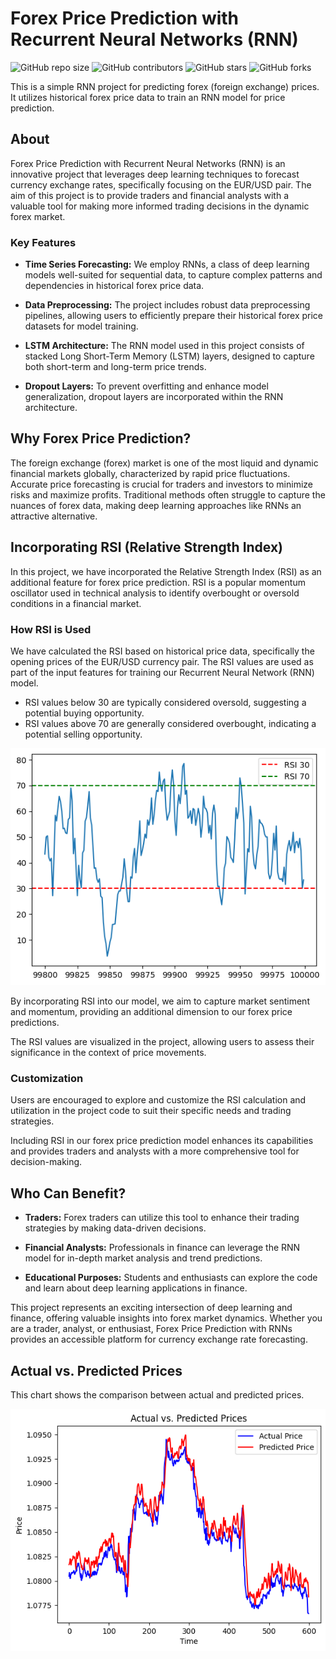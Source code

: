 # Forex Price Prediction with Recurrent Neural Networks (RNN)

![GitHub repo size](https://img.shields.io/github/repo-size/alimirash/RNN_Forex_Price_Prediction)
![GitHub contributors](https://img.shields.io/github/contributors/alimirash/RNN_Forex_Price_Prediction)
![GitHub stars](https://img.shields.io/github/stars/alimirash/RNN_Forex_Price_Prediction?style=social)
![GitHub forks](https://img.shields.io/github/forks/alimirash/RNN_Forex_Price_Prediction?style=social)

This is a simple RNN project for predicting forex (foreign exchange) prices. It utilizes historical forex price data to train an RNN model for price prediction.


## About
Forex Price Prediction with Recurrent Neural Networks (RNN) is an innovative project that leverages deep learning techniques to forecast currency exchange rates, specifically focusing on the EUR/USD pair. The aim of this project is to provide traders and financial analysts with a valuable tool for making more informed trading decisions in the dynamic forex market.

### Key Features

- **Time Series Forecasting:** We employ RNNs, a class of deep learning models well-suited for sequential data, to capture complex patterns and dependencies in historical forex price data.

- **Data Preprocessing:** The project includes robust data preprocessing pipelines, allowing users to efficiently prepare their historical forex price datasets for model training.

- **LSTM Architecture:** The RNN model used in this project consists of stacked Long Short-Term Memory (LSTM) layers, designed to capture both short-term and long-term price trends.

- **Dropout Layers:** To prevent overfitting and enhance model generalization, dropout layers are incorporated within the RNN architecture.

## Why Forex Price Prediction?

The foreign exchange (forex) market is one of the most liquid and dynamic financial markets globally, characterized by rapid price fluctuations. Accurate price forecasting is crucial for traders and investors to minimize risks and maximize profits. Traditional methods often struggle to capture the nuances of forex data, making deep learning approaches like RNNs an attractive alternative.

## Incorporating RSI (Relative Strength Index)

In this project, we have incorporated the Relative Strength Index (RSI) as an additional feature for forex price prediction. RSI is a popular momentum oscillator used in technical analysis to identify overbought or oversold conditions in a financial market.

### How RSI is Used

We have calculated the RSI based on historical price data, specifically the opening prices of the EUR/USD currency pair. The RSI values are used as part of the input features for training our Recurrent Neural Network (RNN) model.

- RSI values below 30 are typically considered oversold, suggesting a potential buying opportunity.
- RSI values above 70 are generally considered overbought, indicating a potential selling opportunity.

![RSI](https://github.com/alimirash/RNN_Forex_Price_Prediction/blob/d060a0a4b870dd524db2f37f9a79c0f6421781a2/RSI.png)


By incorporating RSI into our model, we aim to capture market sentiment and momentum, providing an additional dimension to our forex price predictions.

The RSI values are visualized in the project, allowing users to assess their significance in the context of price movements.

### Customization

Users are encouraged to explore and customize the RSI calculation and utilization in the project code to suit their specific needs and trading strategies.

Including RSI in our forex price prediction model enhances its capabilities and provides traders and analysts with a more comprehensive tool for decision-making.

## Who Can Benefit?

- **Traders:** Forex traders can utilize this tool to enhance their trading strategies by making data-driven decisions.

- **Financial Analysts:** Professionals in finance can leverage the RNN model for in-depth market analysis and trend predictions.

- **Educational Purposes:** Students and enthusiasts can explore the code and learn about deep learning applications in finance.

This project represents an exciting intersection of deep learning and finance, offering valuable insights into forex market dynamics. Whether you are a trader, analyst, or enthusiast, Forex Price Prediction with RNNs provides an accessible platform for currency exchange rate forecasting.

## Actual vs. Predicted Prices

This chart shows the comparison between actual and predicted prices.

![Actual vs. Predicted Prices](https://github.com/alimirash/RNN_Forex_Price_Prediction/blob/770fd6d8b05c93e11ef50253d8fa180fee16d711/Actual%20vs.%20Predicted%20Prices.png)

